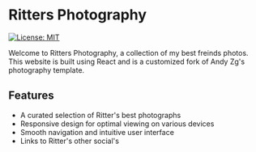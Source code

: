 # Ritters Photography

[![License: MIT](https://img.shields.io/badge/License-MIT-blue.svg)](https://opensource.org/licenses/MIT)

Welcome to Ritters Photography, a collection of my best freinds photos. This website is built using React and is a customized fork of Andy Zg's photography template.


## Features

- A curated selection of Ritter's best photographs
- Responsive design for optimal viewing on various devices
- Smooth navigation and intuitive user interface
- Links to Ritter's other social's
